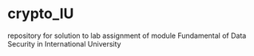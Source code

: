 # crypto_IU
repository for solution to lab assignment of module Fundamental of Data Security in International University
